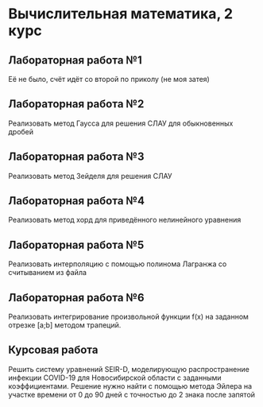 # Вычислительная математика, 2 курс
## Лабораторная работа №1
Её не было, счёт идёт со второй по приколу (не моя затея)
## Лабораторная работа №2
Реализовать метод Гаусса для решения СЛАУ для обыкновенных дробей
## Лабораторная работа №3
Реализовать метод Зейделя для решения СЛАУ
## Лабораторная работа №4
Реализовать метод хорд для приведённого нелинейного уравнения
## Лабораторная работа №5
Реализовать интерполяцию с помощью полинома Лагранжа со считыванием из файла
## Лабораторная работа №6
Реализовать интегрированиe произвольной функции f(x)  на заданном отрезке [a;b] методом трапеций.
## Курсовая работа
Решить систему уравнений SEIR-D, моделирующую распространение инфекции COVID-19 для Новосибирской области с заданными коэффициентами. Решение нужно найти с помощью метода Эйлера на участке времени от 0 до 90 дней с точностью до 2 знака после запятой
